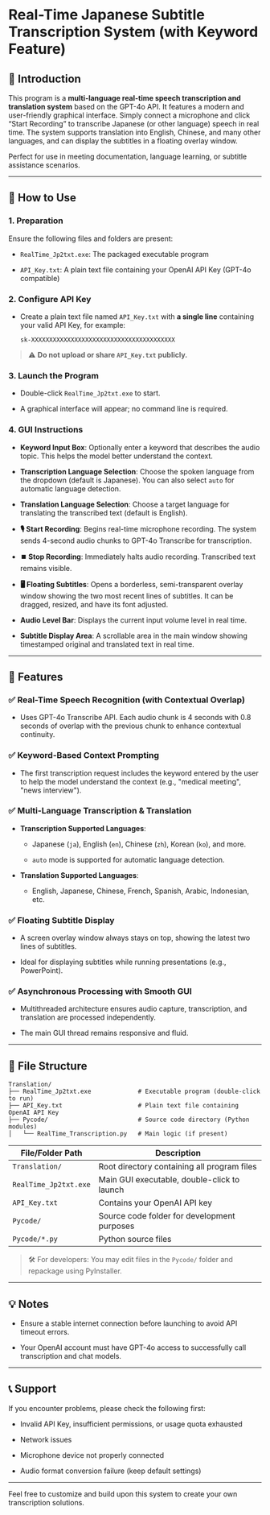 # Real-Time Japanese Subtitle Transcription System (with Keyword Feature)

## 🧩 Introduction

This program is a **multi-language real-time speech transcription and translation system** based on the GPT-4o API. It features a modern and user-friendly graphical interface. Simply connect a microphone and click “Start Recording” to transcribe Japanese (or other language) speech in real time. The system supports translation into English, Chinese, and many other languages, and can display the subtitles in a floating overlay window.

Perfect for use in meeting documentation, language learning, or subtitle assistance scenarios.

---

## 🚀 How to Use

### 1. Preparation

Ensure the following files and folders are present:

- `RealTime_Jp2txt.exe`: The packaged executable program

- `API_Key.txt`: A plain text file containing your OpenAI API Key (GPT-4o compatible)

### 2. Configure API Key

- Create a plain text file named `API_Key.txt` with **a single line** containing your valid API Key, for example:
  
  ```
  sk-XXXXXXXXXXXXXXXXXXXXXXXXXXXXXXXXXXXXXXXX
  ```

> ⚠️ **Do not upload or share `API_Key.txt` publicly.**

### 3. Launch the Program

- Double-click `RealTime_Jp2txt.exe` to start.

- A graphical interface will appear; no command line is required.

### 4. GUI Instructions

- **Keyword Input Box**: Optionally enter a keyword that describes the audio topic. This helps the model better understand the context.

- **Transcription Language Selection**: Choose the spoken language from the dropdown (default is Japanese). You can also select `auto` for automatic language detection.

- **Translation Language Selection**: Choose a target language for translating the transcribed text (default is English).

- **🎙️ Start Recording**: Begins real-time microphone recording. The system sends 4-second audio chunks to GPT-4o Transcribe for transcription.

- **⏹️ Stop Recording**: Immediately halts audio recording. Transcribed text remains visible.

- **🖥️ Floating Subtitles**: Opens a borderless, semi-transparent overlay window showing the two most recent lines of subtitles. It can be dragged, resized, and have its font adjusted.

- **Audio Level Bar**: Displays the current input volume level in real time.

- **Subtitle Display Area**: A scrollable area in the main window showing timestamped original and translated text in real time.

---

## 🧠 Features

### ✅ Real-Time Speech Recognition (with Contextual Overlap)

- Uses GPT-4o Transcribe API. Each audio chunk is 4 seconds with 0.8 seconds of overlap with the previous chunk to enhance contextual continuity.

### ✅ Keyword-Based Context Prompting

- The first transcription request includes the keyword entered by the user to help the model understand the context (e.g., "medical meeting", "news interview").

### ✅ Multi-Language Transcription & Translation

- **Transcription Supported Languages**:
  
  - Japanese (`ja`), English (`en`), Chinese (`zh`), Korean (`ko`), and more.
  
  - `auto` mode is supported for automatic language detection.

- **Translation Supported Languages**:
  
  - English, Japanese, Chinese, French, Spanish, Arabic, Indonesian, etc.

### ✅ Floating Subtitle Display

- A screen overlay window always stays on top, showing the latest two lines of subtitles.

- Ideal for displaying subtitles while running presentations (e.g., PowerPoint).

### ✅ Asynchronous Processing with Smooth GUI

- Multithreaded architecture ensures audio capture, transcription, and translation are processed independently.

- The main GUI thread remains responsive and fluid.

---

## 📂 File Structure

```
Translation/
├── RealTime_Jp2txt.exe             # Executable program (double-click to run)
├── API_Key.txt                     # Plain text file containing OpenAI API Key
├── Pycode/                         # Source code directory (Python modules)
│   └── RealTime_Transcription.py   # Main logic (if present)
```

| File/Folder Path      | Description                                 |
| --------------------- | ------------------------------------------- |
| `Translation/`        | Root directory containing all program files |
| `RealTime_Jp2txt.exe` | Main GUI executable, double-click to launch |
| `API_Key.txt`         | Contains your OpenAI API key                |
| `Pycode/`             | Source code folder for development purposes |
| `Pycode/*.py`         | Python source files                         |

> 🛠️ For developers: You may edit files in the `Pycode/` folder and repackage using PyInstaller.

---

## 💡 Notes

- Ensure a stable internet connection before launching to avoid API timeout errors.

- Your OpenAI account must have GPT-4o access to successfully call transcription and chat models.

---

## 📞 Support

If you encounter problems, please check the following first:

- Invalid API Key, insufficient permissions, or usage quota exhausted

- Network issues

- Microphone device not properly connected

- Audio format conversion failure (keep default settings)

---

Feel free to customize and build upon this system to create your own transcription solutions.
